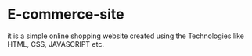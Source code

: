# E-commerce-site
it is a simple online shopping website created using the Technologies like HTML, CSS, JAVASCRIPT etc.
